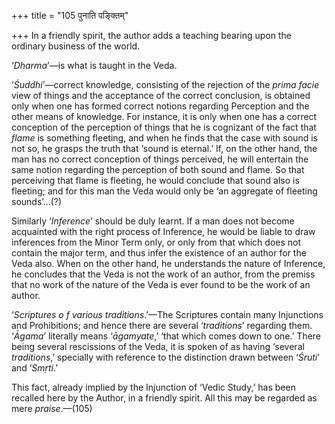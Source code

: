 +++
title = "105 पुनाति पङ्क्तिम्"

+++
In a friendly spirit, the author adds a teaching bearing upon the
ordinary business of the world.

‘*Dharma*’—is what is taught in the Veda.

‘*Śuddhi*’—correct knowledge, consisting of the rejection of the *prima
facie* view of things and the acceptance of the correct conclusion, is
obtained only when one has formed correct notions regarding Perception
and the other means of knowledge. For instance, it is only when one has
a correct conception of the perception of things that he is cognizant of
the fact that *flame* is something fleeting, and when he finds that the
case with sound is not so, he grasps the truth that ‘sound is eternal.’
If, on the other hand, the man has no correct conception of things
perceived, he will entertain the same notion regarding the perception of
both sound and flame. So that perceiving that flame is fleeting, he
would conclude that sound also is fleeting; and for this man the Veda
would only be ‘an aggregate of fleeting sounds’...(?)

Similarly ‘*Inference*’ should be duly learnt. If a man does not become
acquainted with the right process of Inference, he would be liable to
draw inferences from the Minor Term only, or only from that which does
not contain the major term, and thus infer the existence of an author
for the Veda also. When on the other hand, he understands the nature of
Inference, he concludes that the Veda is not the work of an author, from
the premiss that no work of the nature of the Veda is ever found to be
the work of an author.

‘*Scriptures o* *f* *various traditions*.’—The Scriptures contain many
Injunctions and Prohibitions; and hence there are several ‘*traditions*’
regarding them. ‘*Āgama*’ literally means ‘*āgamyate*,’ ‘that which
comes down to one.’ There being several rescissions of the Veda, it is
spoken of as having ‘several *traditions*,’ specially with reference to
the distinction drawn between ‘*Śruti*’ and ‘*Smṛti*.’

This fact, already implied by the Injunction of ‘Vedic Study,’ has been
recalled here by the Author, in a friendly spirit. All this may be
regarded as mere *praise*.—(105)



